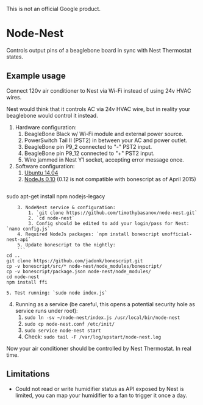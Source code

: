This is not an official Google product.

Node-Nest
=========

Controls output pins of a beaglebone board in sync with Nest Thermostat states.

Example usage
-------------

Connect 120v air conditioner to Nest via Wi-Fi instead of using 24v HVAC wires.

Nest would think that it controls AC via 24v HVAC wire, but in reality your
beaglebone would control it instead.

1. Hardware configuration:
    1. BeagleBone Black w/ Wi-Fi module and external power source.
    2. PowerSwitch Tail II (PST2) in between your AC and power outlet.
    3. BeagleBone pin P9_2 connected to "-" PST2 input.
    4. BeagleBone pin P9_12 connected to "+" PST2 input.
    5. Wire jammed in Nest Y1 socket, accepting error message once.
2. Software configuration:
    1. [Ubuntu 14.04](https://gist.github.com/timothybasanov/4cac1f8be77a6f912886)
    2. [NodeJs 0.10](http://nodejs.org/) (0.12 is not compatible with bonescript as of April 2015)
    ```
sudo apt-get install npm nodejs-legacy
```
    3. NodeNest service & configuration:
        1. `git clone https://github.com/timothybasanov/node-nest.git`
        2. `cd node-nest`
        3. Config should be edited to add your login/pass for Nest: `nano config.js`
    4. Required NodeJs packages: `npm install bonescript unofficial-nest-api`
    5. Update bonescript to the nightly:
    ```
cd ..
git clone https://github.com/jadonk/bonescript.git
cp -v bonescript/src/* node-nest/node_modules/bonescript/
cp -v bonescript/package.json node-nest/node_modules/
cd node-nest
npm install ffi
```
    5. Test running: `sudo node index.js`
4. Running as a service (be careful, this opens a potential security hole as service runs under root):
    1. `sudo ln -sv ~/node-nest/index.js /usr/local/bin/node-nest`
    2. `sudo cp node-nest.conf /etc/init/`
    3. `sudo service node-nest start`
    4. Check: `sudo tail -F /var/log/upstart/node-nest.log`

Now your air conditioner should be controlled by Nest Thermostat. In real time.

Limitations
-------------

*  Could not read or write humidifier status as API exposed by Nest is limited, you can map your humidifier to a fan to trigger it once a day.
